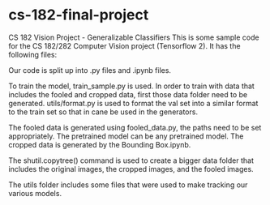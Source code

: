 # cs-182-final-project
CS 182 Vision Project - Generalizable Classifiers
This is some sample code for the CS 182/282 Computer Vision project (Tensorflow 2). It has the following files:

Our code is split up into .py files and .ipynb files.

To train the model, train_sample.py is used. In order to train with data that includes the fooled and cropped data, first those
data folder need to be generated. utils/format.py is used to format the val set into a similar format to the
train set so that in cane be used in the generators.

The fooled data is generated using fooled_data.py, the paths need to be set appropriately. The pretrained model can be
any pretrained model.
The cropped data is generated by the Bounding Box.ipynb. 

The shutil.copytree() command is used to create a bigger data folder that includes the original images, the cropped images,
and the fooled images. 

The utils folder includes some files that were used to make tracking our various models. 
